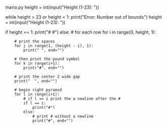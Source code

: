 mario.py
height = int(input("Height (1-23): "))

while height > 23 or height < 1:
    print("Error: Number out of bounds")
    height = int(input("Height (1-23): "))

if height == 1:
    print("# #")
else:
    # for each row
    for i in range(0, height, 1):
        
        # print the spaces
        for j in range(1, (height - i), 1):
            print(" ", end="")
            
        # then print the pound symbol
        for k in range(i+1):
            print("#", end="")

        # print the center 2 wide gap
        print("  ", end="")
        
        # begin right pyramid
        for l in range(i+1):
            # if l == i print the a newline after the #
            if l == i:
                print("#")
            else:
                # print # without a newline
                print("#", end="")
